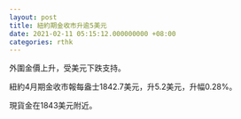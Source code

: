 ```yaml
---
layout: post
title: 紐約期金收市升逾5美元
date: 2021-02-11 05:15:12.000000000 +08:00
categories: rthk
---
```


外圍金價上升，受美元下跌支持。

紐約4月期金收市報每盎士1842.7美元，升5.2美元，升幅0.28%。

現貨金在1843美元附近。
